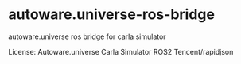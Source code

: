 # autoware.universe-ros-bridge
autoware.universe ros bridge for carla simulator

License:
Autoware.universe
Carla Simulator
ROS2
Tencent/rapidjson
